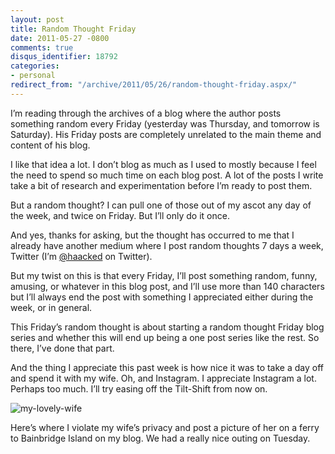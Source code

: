 ```yaml
---
layout: post
title: Random Thought Friday
date: 2011-05-27 -0800
comments: true
disqus_identifier: 18792
categories:
- personal
redirect_from: "/archive/2011/05/26/random-thought-friday.aspx/"
---
```


I’m reading through the archives of a blog where the author posts
something random every Friday (yesterday was Thursday, and tomorrow is
Saturday). His Friday posts are completely unrelated to the main theme
and content of his blog.

I like that idea a lot. I don’t blog as much as I used to mostly because
I feel the need to spend so much time on each blog post. A lot of the
posts I write take a bit of research and experimentation before I’m
ready to post them.

But a random thought? I can pull one of those out of my ascot any day of
the week, and twice on Friday. But I’ll only do it once.

And yes, thanks for asking, but the thought has occurred to me that I
already have another medium where I post random thoughts 7 days a week,
Twitter (I’m
[@haacked](http://twitter.com/haacked "@haacked on twitter") on
Twitter).

But my twist on this is that every Friday, I’ll post something random,
funny, amusing, or whatever in this blog post, and I’ll use more than
140 characters but I’ll always end the post with something I appreciated
either during the week, or in general.

This Friday’s random thought is about starting a random thought Friday
blog series and whether this will end up being a one post series like
the rest. So there, I’ve done that part.

And the thing I appreciate this past week is how nice it was to take a
day off and spend it with my wife. Oh, and Instagram. I appreciate
Instagram a lot. Perhaps too much. I’ll try easing off the Tilt-Shift
from now on.

![my-lovely-wife](https://haacked.com/images/haacked_com/WindowsLiveWriter/Random-Thought-Friday_C08B/my-lovely-wife_8b64a7e6-a0d5-437f-b281-412808e08d48.jpg "my-lovely-wife")

Here’s where I violate my wife’s privacy and post a picture of her on a
ferry to Bainbridge Island on my blog. We had a really nice outing on
Tuesday.

